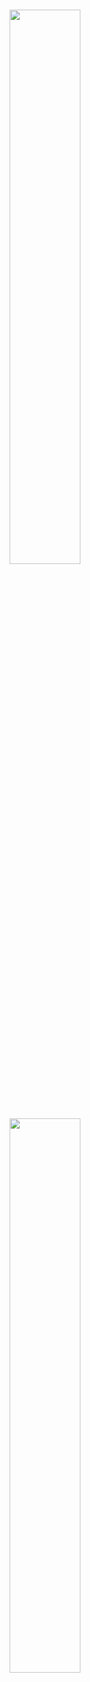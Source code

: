 <br />
<p align="center">
    <a href="https://github.com/mosaicml/composer#gh-light-mode-only" class="only-light">
      <img src="https://storage.googleapis.com/docs.mosaicml.com/images/header_light.svg" width="50%"/>
    </a>
    <!-- SETUPTOOLS_LONG_DESCRIPTION_HIDE_BEGIN -->
    <a href="https://github.com/mosaicml/composer#gh-dark-mode-only" class="only-dark">
      <img src="https://storage.googleapis.com/docs.mosaicml.com/images/header_dark.svg" width="50%"/>
    </a>
    <!-- SETUPTOOLS_LONG_DESCRIPTION_HIDE_END -->
</p>

<h2><p align="center">A PyTorch Library for Efficient Neural Network Training</p></h2>
<h3><p align="center">Train Faster, Reduce Cost, Get Better Models</p></h3>

<h4><p align='center'>
<a href="https://www.mosaicml.com">[Website]</a>
- <a href="https://docs.mosaicml.com/en/stable/getting_started/installation.html">[Getting Started]</a>
- <a href="https://docs.mosaicml.com/">[Docs]</a>
- <a href="https://docs.mosaicml.com/en/stable/method_cards/methods_overview.html">[Methods]</a>
- <a href="https://www.mosaicml.com/team">[We're Hiring!]</a>
</p></h4>

<p align="center">
    <a href="https://pypi.org/project/mosaicml/">
        <img alt="PyPi Version" src="https://img.shields.io/pypi/pyversions/mosaicml">
    </a>
    <a href="https://pypi.org/project/mosaicml/">
        <img alt="PyPi Package Version" src="https://img.shields.io/pypi/v/mosaicml">
    </a>
    <a href="https://pypi.org/project/mosaicml/">
        <img alt="PyPi Downloads" src="https://img.shields.io/pypi/dm/mosaicml">
    </a>
    <a href="https://docs.mosaicml.com/en/stable/">
        <img alt="Documentation" src="https://readthedocs.org/projects/composer/badge/?version=stable">
    </a>
    <a href="https://join.slack.com/t/mosaicml-community/shared_invite/zt-w0tiddn9-WGTlRpfjcO9J5jyrMub1dg">
        <img alt="Chat @ Slack" src="https://img.shields.io/badge/slack-chat-2eb67d.svg?logo=slack">
    </a>
    <a href="https://github.com/mosaicml/composer/blob/dev/LICENSE">
        <img alt="License" src="https://img.shields.io/badge/License-Apache%202.0-green.svg?logo=slack">
    </a>
</p>
<br />

# 👋 Welcome

Composer is a library written in PyTorch that enables you to <b>train neural networks faster, at lower cost, and to higher accuracy</b>. We've implemented more than two dozen speed-up methods that can be applied to your training loop in just a few lines of code, or used with our built-in Trainer. We continually integrate the latest state-of-the-art in efficient neural network training.

Composer features:
- 20+ methods for speeding up training networks for computer vision and language modeling. Don't waste hours trying to reproduce research papers when Composer has done the work for you.
- An easy-to-use trainer that has been written to be as performant as possible and [integrates best practices](https://www.mosaicml.com/blog/5-best-practices-for-efficient-model-training) for efficient training.
- Functional forms of all of our speedup methods that allow you to integrate them into your existing training loop.
- Strong, _reproducible_ baselines to get you started as quickly as possible.

## Benefits

<p align="center">
  <a href="https://storage.googleapis.com/docs.mosaicml.com/images/composer_graph_light_06212022.svg?ref=Fiey0Xei#gh-light-mode-only" class="only-light">
    <img src="https://storage.googleapis.com/docs.mosaicml.com/images/composer_graph_light_06212022.svg?ref=Fiey0Xei" width="75%"/>
  </a>
  <!-- link to the light mode image even on dark mode, so it will be readable in a new tab -->
  <!-- SETUPTOOLS_LONG_DESCRIPTION_HIDE_BEGIN -->
  <a href="https://storage.googleapis.com/docs.mosaicml.com/images/composer_graph_dark_06212022.svg?ref=Fiey0Xei#gh-dark-mode-only" class="only-dark">
    <img src="https://storage.googleapis.com/docs.mosaicml.com/images/composer_graph_dark_06212022.svg?ref=Fiey0Xei" width="75%"/>
  </a>
  <!-- SETUPTOOLS_LONG_DESCRIPTION_HIDE_END -->
</p>

With no additional tuning, you can apply our methods to:
<!-- start numbers -->
- Train ResNet-50 on ImageNet to the standard 76.6% top-one accuracy for \$15 in 27 minutes (_with vanilla PyTorch:_ \$116 in 3.5 hours) on AWS.
- Train GPT-2 125M to a the standard perplexity of 24.11 for \$145 in 4.5 hours (_with vanilla PyTorch_: \$255 in 7.8 hours) on AWS.
- Train DeepLab-v3 on ADE20k to the standard mean IOU of 45.7 for \$36 in 1.1 hours (_with vanilla PyTorch_: \$110 in 3.5 hours on AWS)
<!-- end numbers -->

# 🚀 Quickstart

## 💾 Installation
Composer is available with Pip:

<!--pytest-codeblocks:skip-->
```bash
pip install mosaicml
```
Alternatively, install Composer with Conda:

<!--pytest-codeblocks:skip-->
```bash
conda install -c mosaicml mosaicml
```
---

## 🚌 Usage

You can use Composer's speedup methods in two ways:

* Through a standalone **Functional API** (similar to `torch.nn.functional`) that allows you to integrate them into your existing training code.
* Using Composer's built-in **Trainer**, which is designed to be performant and automatically takes care of many of the low-level details of using speedup methods.

### Example: Functional API [![Open In Colab](https://colab.research.google.com/assets/colab-badge.svg)](https://colab.research.google.com/github/mosaicml/composer/blob/dev/examples/functional_api.ipynb)

Integrate our speed-up methods into your training loop with just a few lines of code, and see the results. Here we easily apply [BlurPool](https://docs.mosaicml.com/en/stable/method_cards/blurpool.html) and SqueezeExcite:

<!-- begin_example_1 --->
```python
import composer.functional as cf
from torchvision import models

my_model = models.resnet18()

# add blurpool and squeeze excite layers
my_model = cf.apply_blurpool(my_model)
my_model = cf.apply_squeeze_excite(my_model)

# your own training code starts here
```
<!-- end_example_1 --->

For more examples, see the [Composer Functional API Colab notebook](https://colab.research.google.com/github/mosaicml/composer/blob/dev/examples/functional_api.ipynb) and [Functional API guide](https://docs.mosaicml.com/en/latest/functional_api.html).

### Example: Trainer [![Open In Colab](https://colab.research.google.com/assets/colab-badge.svg)](https://colab.research.google.com/github/mosaicml/composer/blob/dev/examples/getting_started.ipynb)

For the best experience and the most efficient possible training, we recommend using Composer's built-in trainer, which automatically takes care of the low-level details of using speedup methods and provides useful abstractions that facilitate rapid experimentation.

<!-- begin_example_2 --->
<!-- TODO: Address timeouts -->
<!--pytest-codeblocks:skip-->
```python
from torch.utils.data import DataLoader
from torchvision import datasets, transforms

from composer import Trainer
from composer.algorithms import BlurPool, ChannelsLast, CutMix, LabelSmoothing
from composer.models import MNIST_Classifier

transform = transforms.Compose([transforms.ToTensor()])
train_dataset = datasets.MNIST("data", download=True, train=True, transform=transform)
eval_dataset = datasets.MNIST("data", download=True, train=False, transform=transform)
train_dataloader = DataLoader(train_dataset, batch_size=128)
eval_dataloader = DataLoader(eval_dataset, batch_size=128)

trainer = Trainer(
    model=MNIST_Classifier(num_classes=10),
    train_dataloader=train_dataloader,
    eval_dataloader=eval_dataloader,
    max_duration="2ep",
    algorithms=[
        BlurPool(replace_convs=True, replace_maxpools=True, blur_first=True),
        ChannelsLast(),
        CutMix(alpha=1.0),
        LabelSmoothing(smoothing=0.1),
    ]
)
trainer.fit()
```
<!-- end_example_2 -->

Composer's built-in [trainer](https://docs.mosaicml.com/en/stable/trainer/using_the_trainer.html) makes it easy to **add multiple speedup methods in a single line of code!**
Trying out new methods or combinations of methods is as easy as changing a single list.
As we continually implement more methods, they will be easy for you to add to your code.

For concrete examples of methods in Composer, here are some ([_see here for all_](https://docs.mosaicml.com/en/latest/trainer/algorithms.html)) speedup methods currently in Composer:

Name|Attribution|tl;dr|Example Benchmark|Speed Up*|
----|-----------|-----|---------|---------|
[Alibi](https://github.com/mosaicml/composer/tree/dev/composer/algorithms/alibi)|[Press et al, 2021](https://arxiv.org/abs/2108.12409)|Replace attention with AliBi.|GPT-2|1.5x
[BlurPool](https://github.com/mosaicml/composer/tree/dev/composer/algorithms/blurpool)|[Zhang, 2019](https://arxiv.org/abs/1904.11486)|Applies an anti-aliasing filter before every downsampling operation.|ResNet-101|1.2x
[ChannelsLast](https://github.com/mosaicml/composer/tree/dev/composer/algorithms/channels_last)|[PyTorch](https://pytorch.org/tutorials/intermediate/memory_format_tutorial.html)|Uses channels last memory format (NHWC).|ResNet-101|1.5x
[CutOut](https://docs.mosaicml.com/en/latest/method_cards/cutout.html)|[DeVries et al, 2017](https://arxiv.org/abs/1708.04552)|Randomly erases rectangular blocks from the image.|ResNet-101|1.2x
[LabelSmoothing](https://github.com/mosaicml/composer/tree/dev/composer/algorithms/label_smoothing)|[Szegedy et al, 2015](https://arxiv.org/abs/1512.00567)|Smooths the labels with a uniform prior|ResNet-101|1.5x
[MixUp](https://github.com/mosaicml/composer/tree/dev/composer/algorithms/mixup)|[Zhang et al, 2017](https://arxiv.org/abs/1710.09412)|Blends pairs of examples and labels.|ResNet-101|1.5x
[RandAugment](https://github.com/mosaicml/composer/tree/dev/composer/algorithms/randaugment)|[Cubuk et al, 2020](https://openaccess.thecvf.com/content_CVPRW_2020/html/w40/Cubuk_Randaugment_Practical_Automated_Data_Augmentation_With_a_Reduced_Search_Space_CVPRW_2020_paper.html)|Applies a series of random augmentations to each image.|ResNet-101|1.3x
[SAM](https://github.com/mosaicml/composer/tree/dev/composer/algorithms/sam)|[Foret et al, 2021](https://arxiv.org/abs/2010.01412)|An optimization strategy that seeks flatter minima.|ResNet-101|1.4x
[SeqLengthWarmup](https://github.com/mosaicml/composer/tree/dev/composer/algorithms/seq_length_warmup)|[Li et al, 2021](https://arxiv.org/abs/2108.06084)|Progressively increase sequence length.|GPT-2|1.2x
[Stochastic Depth](https://docs.mosaicml.com/en/latest/method_cards/stochastic_depth.html)|[Huang et al, 2016](https://arxiv.org/abs/1603.09382)|Replaces a specified layer with a stochastic version that randomly drops the layer or samples during training|ResNet-101|1.1x
<p align="right">* = time-to-train to the same quality as the baseline.</p>

## 🛠 Building Speedup Recipes

Given two methods that speed up training by 1.5x each, do they combine to provide a 2.25x (1.5x * 1.5x) speedup? Not necessarily.
They may optimize the [same part of the training process](https://en.wikipedia.org/wiki/Amdahl's_law) and lead to diminishing returns, or they may even interact in ways that prove detrimental.
Determining which methods to compose together isn't as simple as assembling a set of methods that perform best individually.

**We have come up with compositions of methods that work especially well together** through rigorous exploration of the design space of recipes and research on the science behind composition.
The [MosaicML Explorer](https://app.mosaicml.com/) contains all of the data we have collected so far on composition, and it highlights the compositions of methods that are _pareto-optimal_ - that provide the **best possible tradeoffs between training time or cost and the quality of the trained model**.
Whether you want to reach the same quality faster or get better quality within your current budget, Explorer can help you decide which speedup methods to use.
We update this data regularly as we add new methods and develop better recipes.

<p align="center">
<img src="https://storage.googleapis.com/docs.mosaicml.com/images/methods/explorer.png"/>
</p>

As an example, here are two performant recipes, one for ResNet-101 on ImageNet, and the other for GPT-2 on OpenWebText, on 8xA100s:

### ResNet-101

Name|Functional|tl;dr|Benchmark|Speed Up
----|----------|-----|---------|--------
[Blur Pool](https://github.com/mosaicml/composer/tree/dev/composer/algorithms/blurpool)|`cf.apply_blurpool`|[Applies an anti-aliasing filter before every downsampling operation.](https://arxiv.org/abs/1904.11486)|ResNet-101|1.2x
[Channels Last](https://github.com/mosaicml/composer/tree/dev/composer/algorithms/channels_last)|`cf.apply_`<br>`channels_last`|[Uses channels last memory format (NHWC).](https://pytorch.org/tutorials/intermediate/memory_format_tutorial.html)|ResNet-101|1.5x
[Label Smoothing](https://github.com/mosaicml/composer/tree/dev/composer/algorithms/label_smoothing)|`cf.smooth_labels`|[Smooths the labels with a uniform prior.](https://arxiv.org/abs/1512.00567)|ResNet-101|1.5x
[MixUp](https://github.com/mosaicml/composer/tree/dev/composer/algorithms/mixup)|`CF.mixup_batch`|[Blends pairs of examples and labels.](https://arxiv.org/abs/1710.09412)|ResNet-101|1.5x
[Progressive Resizing](https://github.com/mosaicml/composer/tree/dev/composer/algorithms/progressive_resizing)|`cf.resize_batch`|[Increases the input image size during training.](https://github.com/fastai/fastbook/blob/780b76bef3127ce5b64f8230fce60e915a7e0735/07_sizing_and_tta.ipynb)|ResNet-101|1.3x
[SAM](https://github.com/mosaicml/composer/tree/dev/composer/algorithms/sam)|`N/A`|[SAM optimizer measures sharpness of optimization space.](https://arxiv.org/abs/2010.01412)|ResNet-101|1.5x
**Composition** | `N/A` | **Cheapest: \$49 @ 78.1% Acc** | **ResNet-101** | **3.5x**

### GPT-2

Name|Functional|tl;dr|Benchmark|Speed Up
----|----------|-----|---------|--------
[Alibi](https://github.com/mosaicml/composer/tree/dev/composer/algorithms/alibi)|`cf.apply_alibi`|[Replace attention with AliBi.](https://arxiv.org/abs/2108.12409)|GPT-2|1.6x
[Seq Length Warmup](https://github.com/mosaicml/composer/tree/dev/composer/algorithms/seq_length_warmup)|`cf.set_batch_`<br>`sequence_length`|[Progressively increase sequence length.](https://arxiv.org/abs/2108.06084)|GPT-2|1.5x
**Composition** | `N/A` | **Cheapest: \$145 @ 24.11 PPL** | **GPT-2** | **1.7x**

# ⚙️ What benchmarks does Composer support?

Composer uses a _benchmark_ as a term to denote a particular model trained on a particular dataset in a standardized, reproducible way. A benchmark is a specific model trained for a task, where a task = dataset + loss function + metric.

We support computer vision and natural language processing use cases, such as (but not limited to) the following. New benchmarks will be added regularly, as will compatibility with existing libraries.

<div class="center">
<table>
<thead>
  <tr>
    <th>Model</th>
    <th>Dataset</th>
    <th>Loss</th>
    <th>Task</th>
    <th>Evaluation Metrics</th>
  </tr>
</thead>
<tbody>
  <tr>
      <td colspan="5" align="center"><b>Computer Vision</b></td>
  </tr>
  <tr>
    <td>ResNet Family</td>
    <td>CIFAR-10</td>
    <td>Cross Entropy</td>
    <td>Image Classification</td>
    <td>Classification Accuracy</td>
  </tr>
  <tr>
    <td>ResNet Family</td>
    <td>ImageNet</td>
    <td>Cross Entropy</td>
    <td>Image Classification</td>
    <td>Classification Accuracy</td>
  </tr>
  <tr>
    <td>EfficientNet Family</td>
    <td>ImageNet</td>
    <td>Cross Entropy</td>
    <td>Image Classification</td>
    <td>Classification Accuracy</td>
  </tr>
  <tr>
    <td>UNet</td>
    <td>BraTS</td>
    <td>Dice Loss</td>
    <td>Image Segmentation</td>
    <td>Dice Coefficient</td>
  </tr>
  <tr>
    <td>DeepLab v3</td>
    <td>ADE20K</td>
    <td>Cross Entropy</td>
    <td>Image Segmentation</td>
    <td>mIoU</td>
  </tr>
  <tr>
      <td align="center" colspan="5"><b>Natural Language Processing</b></td>
  </tr>
  <tr>
    <td>BERT Family</td>
    <td>{Wikipedia &amp; BooksCorpus, C4}</td>
    <td>Cross Entropy</td>
    <td>Masked Language Modeling</td>
    <td>GLUE </td>
  </tr>
  <tr>
    <td>GPT Family</td>
    <td>{OpenWebText, C4}</td>
    <td>Cross Entropy</td>
    <td>Language Modeling<br></td>
    <td>Perplexity</td>
  </tr>
</tbody>
</table>
</div>

# 🤔 Why should I use Composer?

The compute required to train a state-of-the-art machine learning model is [doubling every 6 months](https://arxiv.org/abs/2202.05924), putting these capabilities further and further out of reach for the broader community with each passing day.
Composer addresses this challenge by focusing on training efficiency: it contains cutting-edge speedup methods that modify the training algorithm to reduce the time and cost necessary to train deep learning models.
**When you use Composer, you can rest assured that you are training efficiently.**
We have combed the literature, done the science, and built industrial-grade implementations to ensure this is the case.

Even after these speedup methods are implemented, assembling them together into recipes is nontrivial. We designed Composer with the **right abstractions to composing (and creating new) speedup methods.**

Specifically, Composer's efficiency methods use **two-way callbacks** from ([Howard et al, 2020](https://arxiv.org/abs/2002.04688)) to modify the **entire training state** at particular events in the training loop to effect speed-ups. We handle collisions between methods, the proper order of execution for algorithms, and more.

Through this, our methods can modify:
 - data inputs for batches (data augmentations, sequence length warmup, skipping examples, etc.)
 - neural network architecture (pruning, model surgery, etc.)
 - loss function (label smoothing, MixUp, CutMix, etc.)
 - optimizer (Sharpness Aware Minimization)
 - training dynamics (layer freezing, selective backprop, etc.)

Easily [add your own methods](https://colab.research.google.com/github/mosaicml/composer/blob/dev/examples/custom_speedup_methods.ipynb) or callbacks to instrument any part of the training loop.

# 🧐 Why shouldn’t I use Composer?

* Composer is mostly optimized for computer vision (CV) and natural language processing (NLP) use cases, including [custom models](https://docs.mosaicml.com/en/stable/composer_model.html) and custom datasets. We strongly encourage exploration on integrating our algorithms into new domains, such as reinforcement learning. Feel free to [join our Slack](https://join.slack.com/t/mosaicml-community/shared_invite/zt-w0tiddn9-WGTlRpfjcO9J5jyrMub1dg) and discuss!
* Composer currently supports NVIDIA GPUs. We are adding support for additional hardware platforms, and you should expect more soon.
* Composer is an active and ongoing project. Since Composer is still in alpha, our API may not be stable. We recommend pegging your work to a Composer version, and we will respond quickly to issues posted to this repository.

# 📚 Learn More

Here's some resources actively maintained by the Composer community to help you get started:
<table>
<thead>
  <tr>
      <th><b>Resource</b></th>
      <th><b>Details</b></th>
  </tr>
</thead>
<tbody>
  <tr>
    <td><a href="https://colab.research.google.com/github/mosaicml/composer/blob/dev/examples/getting_started.ipynb" target="_blank" rel="noopener noreferrer">Getting started with our Trainer</a></td>
    <td>An interactive Colab Notebook aimed at teaching users about our Trainer</td>
  </tr>
  <tr>
    <td><a href="https://colab.research.google.com/github/mosaicml/composer/blob/dev/examples/functional_api.ipynb" target="_blank" rel="noopener noreferrer">Getting started with our Functional API</a></td>
    <td>An interactive Colab Notebook aimed at teaching users about our Functional API</td>
  </tr>
  <tr>
    <td><a href="https://colab.research.google.com/github/mosaicml/composer/blob/dev/examples/custom_speedup_methods.ipynb" target="_blank" rel="noopener noreferrer">Building Speedup Methods</a></td>
    <td>An interactive Colab Notebook aimed at teaching users about building speedup methods on top of Composer</td>
  </tr>
  <tr>
    <td><a href="https://colab.research.google.com/github/mosaicml/composer/blob/dev/examples/nlp_models.ipynb" target="_blank" rel="noopener noreferrer">Training BERTs with Composer</a></td>
    <td>An interactive Colab Notebook aimed at helping users learn how to train BERT models with Composer!</td>
  </tr>
  <tr>
    <td><a href="https://mosaicml.com/jobs" target="_blank" rel="noopener noreferrer">We're Hiring!</a></td>
    <td>Join us! 🤩</td>
  </tr>
</tbody>
</table>

If you have any questions, please feel free to reach out to us on [Twitter](https://twitter.com/mosaicml), [email](mailto:community@mosaicml.com), or our [Community Slack](https://join.slack.com/t/mosaicml-community/shared_invite/zt-w0tiddn9-WGTlRpfjcO9J5jyrMub1dg)!

# 💫 Contributors
Composer is part of the broader Machine Learning community, and we welcome any contributions, pull requests, or issues!

To start contributing, see our [Contributing](https://github.com/mosaicml/composer/blob/dev/CONTRIBUTING.md) page.

# ✍️ Citation
```
@misc{mosaicml2022composer,
    author = {The Mosaic ML Team},
    title = {composer},
    year = {2021},
    howpublished = {\url{https://github.com/mosaicml/composer/}},
}
```
